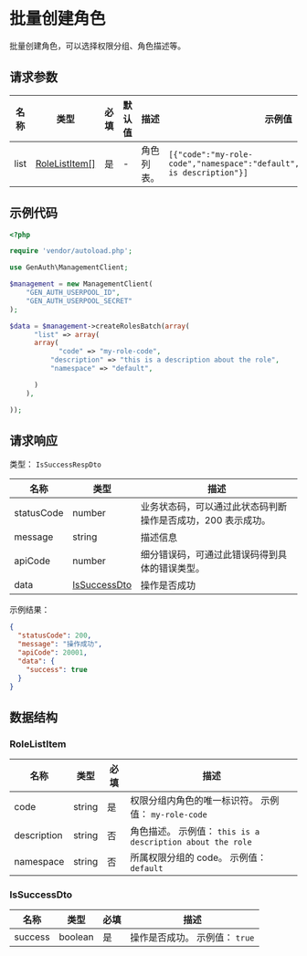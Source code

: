 # 批量创建角色

<!--
  警告⚠️：
  不要直接修改该文档，
  https://github.com/Authing/authing-docs-factory
  使用该项目进行生成
-->

<LastUpdated />

批量创建角色，可以选择权限分组、角色描述等。

## 请求参数

| 名称 | 类型                                       | 必填 | 默认值 | 描述       | 示例值                                                                                |
| ---- | ------------------------------------------ | ---- | ------ | ---------- | ------------------------------------------------------------------------------------- |
| list | <a href="#RoleListItem">RoleListItem[]</a> | 是   | -      | 角色列表。 | `[{"code":"my-role-code","namespace":"default","description":"this is description"}]` |

## 示例代码

```php
<?php

require 'vendor/autoload.php';

use GenAuth\ManagementClient;

$management = new ManagementClient(
    "GEN_AUTH_USERPOOL_ID",
    "GEN_AUTH_USERPOOL_SECRET"
);

$data = $management->createRolesBatch(array(
      "list" => array(
      array(
            "code" => "my-role-code",
          "description" => "this is a description about the role",
          "namespace" => "default",

      )
    ),

));
```

## 请求响应

类型： `IsSuccessRespDto`

| 名称       | 类型                                     | 描述                                                         |
| ---------- | ---------------------------------------- | ------------------------------------------------------------ |
| statusCode | number                                   | 业务状态码，可以通过此状态码判断操作是否成功，200 表示成功。 |
| message    | string                                   | 描述信息                                                     |
| apiCode    | number                                   | 细分错误码，可通过此错误码得到具体的错误类型。               |
| data       | <a href="#IsSuccessDto">IsSuccessDto</a> | 操作是否成功                                                 |

示例结果：

```json
{
  "statusCode": 200,
  "message": "操作成功",
  "apiCode": 20001,
  "data": {
    "success": true
  }
}
```

## 数据结构

### <a id="RoleListItem"></a> RoleListItem

| 名称        | 类型   | 必填 | 描述                                                       |
| ----------- | ------ | ---- | ---------------------------------------------------------- |
| code        | string | 是   | 权限分组内角色的唯一标识符。 示例值： `my-role-code`       |
| description | string | 否   | 角色描述。 示例值： `this is a description about the role` |
| namespace   | string | 否   | 所属权限分组的 code。 示例值： `default`                   |

### <a id="IsSuccessDto"></a> IsSuccessDto

| 名称    | 类型    | 必填 | 描述                           |
| ------- | ------- | ---- | ------------------------------ |
| success | boolean | 是   | 操作是否成功。 示例值： `true` |
